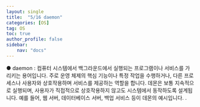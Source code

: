 ```yaml
---
layout: single
title:  "5/16 daemon"
categories: [OS]
tag: OS
toc: true
author_profile: false
sidebar:
    nav: "docs"
---
```


● daemon : 컴퓨터 시스템에서 백그라운드에서 실행되는 프로그램이나 서비스를 가리키는 용어입니다. 주로 운영 체제의 핵심 기능이나 특정 작업을 수행하거나, 다른 프로세스나 사용자와 상호작용하며 서비스를 제공하는 역할을 합니다. 데몬은 보통 지속적으로 실행되며, 사용자가 직접적으로 상호작용하지 않고도 시스템에서 동작하도록 설계됩니다. 예를 들어, 웹 서버, 데이터베이스 서버, 백업 서비스 등이 데몬의 예시입니다. .